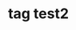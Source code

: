 ---
layout: default
description: ''
location: https://www.epo.org/searching-for-patents/data/bulk-data-sets/docdb.html#tab-1
shortname: tagtest-ii
tags: '[tag1, tag2, tag with space]'
title: tag test2
uuid: 2b9da874-9094-4ab7-b798-603eaef25018
---